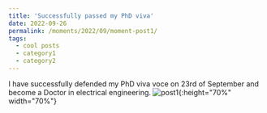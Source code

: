 ```yaml
---
title: 'Successfully passed my PhD viva'
date: 2022-09-26
permalink: /moments/2022/09/moment-post1/
tags:
  - cool posts
  - category1
  - category2
---
```


I have successfully defended my PhD viva voce on 23rd of September and become a Doctor in electrical engineering.
![post1](https://yuezhu71.github.io/personal-website/images/moments-pics/moment-pic5.jpg){:height="70%" width="70%"}
